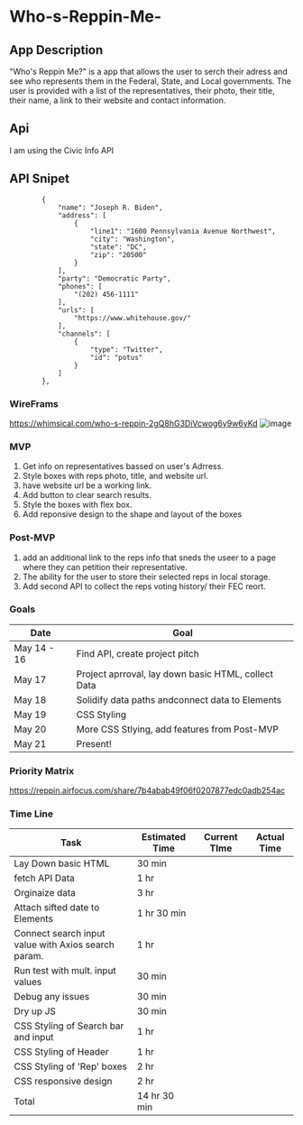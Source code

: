 # Who-s-Reppin-Me-

## App Description 
"Who's Reppin Me?" is a app that allows the user to serch their adress and see who represents them in the Federal, State, and Local governments. The user is provided with a list of the representatives, their photo, their title, their name, a link to their website and contact information. 
## Api 
I am using the Civic Info API 
## API Snipet 
```"officials": [
        {
            "name": "Joseph R. Biden",
            "address": [
                {
                    "line1": "1600 Pennsylvania Avenue Northwest",
                    "city": "Washington",
                    "state": "DC",
                    "zip": "20500"
                }
            ],
            "party": "Democratic Party",
            "phones": [
                "(202) 456-1111"
            ],
            "urls": [
                "https://www.whitehouse.gov/"
            ],
            "channels": [
                {
                    "type": "Twitter",
                    "id": "potus"
                }
            ]
        },
```
### WireFrams
https://whimsical.com/who-s-reppin-2gQ8hG3DiVcwog6y9w6yKd
![image](https://user-images.githubusercontent.com/69879139/118327555-ba33fb00-b4d3-11eb-8a74-dd402ab08045.png)

### MVP
1. Get info on representatives bassed on user's Adrress.
2. Style boxes with reps photo, title, and website url.
3. have website url be a working link. 
4. Add button to clear search results. 
5. Style the boxes with flex box. 
6. Add reponsive design to the shape and layout of the boxes 

### Post-MVP 
1. add an additional link to the reps info that sneds the useer to a page where they can petition their representative. 
2. The ability for the user to store their selected reps in local storage. 
3. Add second API to collect the reps voting history/ their FEC reort. 

### Goals 
Date | Goal | 
--- | --- | 
May 14 - 16  | Find API, create project pitch |
May 17  | Project aprroval, lay down basic HTML, collect Data | 
May 18  | Solidify data paths andconnect data to Elements | 
May 19  | CSS Styling | 
May 20  | More CSS Stlying, add features from Post-MVP | 
May 21  | Present! | 

### Priority Matrix

https://reppin.airfocus.com/share/7b4abab49f06f0207877edc0adb254ac

### Time Line 
Task | Estimated Time | Current TIme | Actual Time
--- | --- | --- | ---
Lay Down basic HTML | 30 min |  |
fetch API Data | 1 hr |  |
Orginaize data | 3 hr |  |
Attach sifted date to Elements | 1 hr 30 min |  |
Connect search input value with Axios search param. | 1 hr |  | 
Run test with mult. input values | 30 min |  |
Debug any issues | 30 min |  |
Dry up JS | 30 min |  |
CSS Styling of Search bar and input | 1 hr |  |
CSS Styling of Header  | 1 hr |  |
CSS Styling of 'Rep' boxes | 2 hr  |  |
CSS responsive design | 2 hr |  |
Total | 14 hr 30 min |  |



